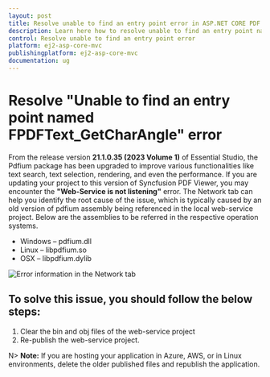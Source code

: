 ```yaml
---
layout: post
title: Resolve unable to find an entry point error in ASP.NET CORE PDF Viewer component | Syncfusion
description: Learn here how to resolve unable to find an entry point named error in ASP.NET CORE PDF Viewer component of Syncfusion Essential JS 2 and more.
control: Resolve unable to find an entry point error
platform: ej2-asp-core-mvc
publishingplatform: ej2-asp-core-mvc
documentation: ug
---
```


# Resolve "Unable to find an entry point named FPDFText_GetCharAngle" error

From the release version **21.1.0.35 (2023 Volume 1)** of Essential Studio, the Pdfium package has been upgraded to improve various functionalities like text search, text selection, rendering, and even the performance. If you are updating your project to this version of Syncfusion PDF Viewer, you may encounter the **"Web-Service is not listening"** error. The Network tab can help you identify the root cause of the issue, which is typically caused by an old version of pdfium assembly being referenced in the local web-service project. Below are the assemblies to be referred in the respective operation systems.

* Windows – pdfium.dll
* Linux – libpdfium.so
* OSX – libpdfium.dylib

![Error information in the Network tab](../../pdfviewer/images/ErrorinformationuintheNetworkTab.png)

## To solve this issue, you should follow the below steps:

1. Clear the bin and obj files of the web-service project
2. Re-publish the web-service project.


N> **Note:** If you are hosting your application in Azure, AWS, or in Linux environments, delete the older published files and republish the application.

